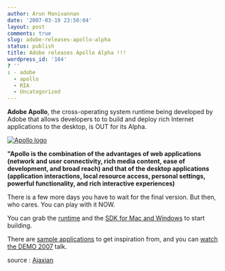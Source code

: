 ```yaml
---
author: Arun Manivannan
date: '2007-03-19 23:50:04'
layout: post
comments: true
slug: adobe-releases-apollo-alpha
status: publish
title: Adobe releases Apollo Alpha !!!
wordpress_id: '184'
? ''
: - adobe
  - apollo
  - RIA
  - Uncategorized
---
```


**Adobe Apollo**, the cross-operating system runtime being developed by Adobe
that allows developers to to build and deploy rich Internet applications to
the desktop, is OUT for its Alpha.

[![Apollo logo][1]][2]

**"Apollo is the combination of the advantages of web applications (network
and user connectivity, rich media content, ease of development, and broad
reach) and that of the desktop applications (application interactions, local
resource access, personal settings, powerful functionality, and rich
interactive experiences)**

There is a few more days you have to wait for the final version. But then, who
cares. You can play with it NOW.

You can grab the [runtime][3] and the [SDK for Mac and Windows][4] to start
building.

There are [sample applications][5] to get inspiration from, and you can [watch
the DEMO 2007][6] talk.

source : [Ajaxian][7]

   [1]: http://www.arunma.com/wp-content/uploads/2007/03/apollo.png

   [2]: http://www.arunma.com/wp-content/uploads/2007/03/apollo.png (Apollo
logo)

   [3]: http://labs.adobe.com/downloads/apolloruntime.html

   [4]: http://www.adobe.com/cfusion/entitlement/index.cfm?e=labs_apollo

   [5]: http://www.adobe.com/go/apollo_samples

   [6]: http://www.adobe.com/devnet/videos/apollo_demo07/index.html

   [7]: http://ajaxian.com/archives/adobe-apollo-alpha-release


